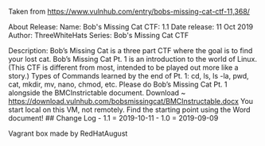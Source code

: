 Taken from https://www.vulnhub.com/entry/bobs-missing-cat-ctf-11,368/ 

About Release:
    Name: Bob's Missing Cat CTF: 1.1
    Date release: 11 Oct 2019
    Author: ThreeWhiteHats
    Series: Bob's Missing Cat CTF

Description:
    Bob’s Missing Cat is a three part CTF where the goal is to find your lost cat.
    Bob’s Missing Cat Pt. 1 is an introduction to the world of Linux.
    (This CTF is different from most, intended to be played out more like a story.)
    Types of Commands learned by the end of Pt. 1: cd, ls, ls -la, pwd, cat, mkdir, mv, nano, chmod, etc.
    Please do Bob’s Missing Cat Pt. 1 alongside the BMCInstrictable document.
    Download ~ https://download.vulnhub.com/bobsmissingcat/BMCInstructable.docx
    You start local on this VM, not remotely. Find the starting point using the Word document! ## Change Log - 1.1 = 2019-10-11 - 1.0 = 2019-09-09 

Vagrant box made by RedHatAugust
